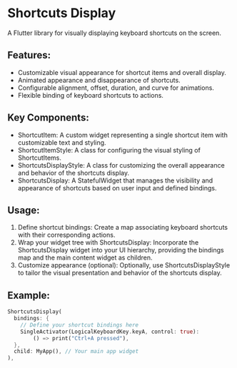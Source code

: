 
# Shortcuts Display

A Flutter library for visually displaying keyboard shortcuts on the screen.

## Features:

- Customizable visual appearance for shortcut items and overall display.
- Animated appearance and disappearance of shortcuts.
- Configurable alignment, offset, duration, and curve for animations.
- Flexible binding of keyboard shortcuts to actions.

## Key Components:

- ShortcutItem: A custom widget representing a single shortcut item with customizable text and styling.
- ShortcutItemStyle: A class for configuring the visual styling of ShortcutItems.
- ShortcutsDisplayStyle: A class for customizing the overall appearance and behavior of the shortcuts display.
- ShortcutsDisplay: A StatefulWidget that manages the visibility and appearance of shortcuts based on user input and defined bindings.

## Usage:

1. Define shortcut bindings: Create a map associating keyboard shortcuts with their corresponding actions.
2. Wrap your widget tree with ShortcutsDisplay: Incorporate the ShortcutsDisplay widget into your UI hierarchy, providing the bindings map and the main content widget as children.
3. Customize appearance (optional): Optionally, use ShortcutsDisplayStyle to tailor the visual presentation and behavior of the shortcuts display.

## Example:

```dart
ShortcutsDisplay(
  bindings: {
    // Define your shortcut bindings here
    SingleActivator(LogicalKeyboardKey.keyA, control: true): 
        () => print("Ctrl+A pressed"),
  },
  child: MyApp(), // Your main app widget
),

```